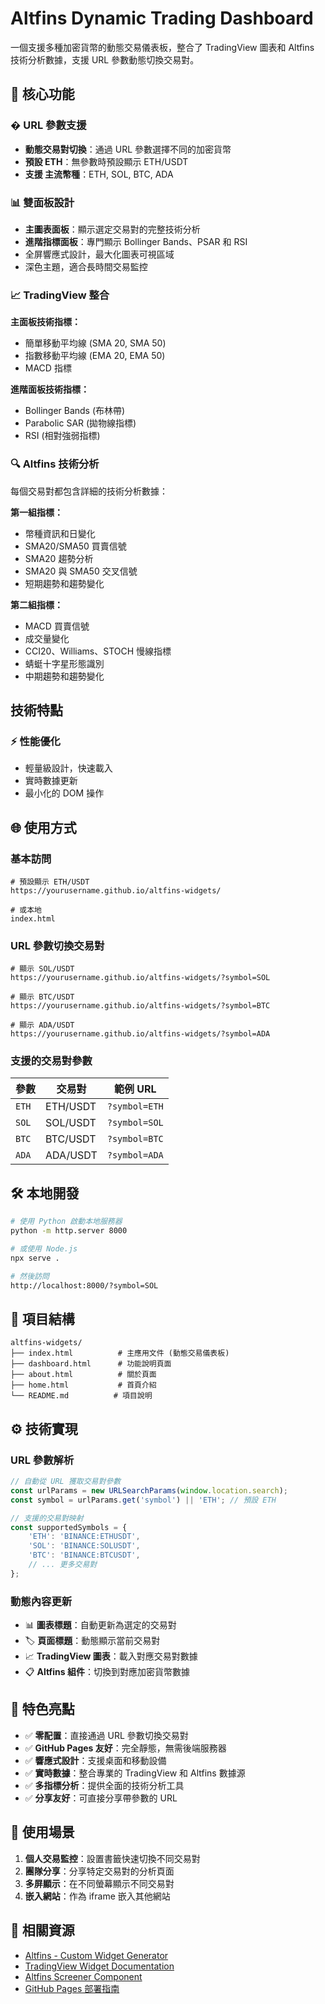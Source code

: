 # Altfins Dynamic Trading Dashboard

一個支援多種加密貨幣的動態交易儀表板，整合了 TradingView 圖表和 Altfins 技術分析數據，支援 URL 參數動態切換交易對。

## 🚀 核心功能

### � URL 參數支援
- **動態交易對切換**：通過 URL 參數選擇不同的加密貨幣
- **預設 ETH**：無參數時預設顯示 ETH/USDT
- **支援 主流幣種**：ETH, SOL, BTC, ADA

### 📊 雙面板設計
- **主圖表面板**：顯示選定交易對的完整技術分析
- **進階指標面板**：專門顯示 Bollinger Bands、PSAR 和 RSI
- 全屏響應式設計，最大化圖表可視區域
- 深色主題，適合長時間交易監控

### 📈 TradingView 整合
**主面板技術指標：**
- 簡單移動平均線 (SMA 20, SMA 50)
- 指數移動平均線 (EMA 20, EMA 50)
- MACD 指標

**進階面板技術指標：**
- Bollinger Bands (布林帶)
- Parabolic SAR (拋物線指標)
- RSI (相對強弱指標)

### 🔍 Altfins 技術分析
每個交易對都包含詳細的技術分析數據：

**第一組指標：**
- 幣種資訊和日變化
- SMA20/SMA50 買賣信號
- SMA20 趨勢分析
- SMA20 與 SMA50 交叉信號
- 短期趨勢和趨勢變化

**第二組指標：**
- MACD 買賣信號
- 成交量變化
- CCI20、Williams、STOCH 慢線指標
- 蜻蜓十字星形態識別
- 中期趨勢和趨勢變化

## 技術特點

### ⚡ 性能優化
- 輕量級設計，快速載入
- 實時數據更新
- 最小化的 DOM 操作

## 🌐 使用方式

### 基本訪問
```
# 預設顯示 ETH/USDT
https://yourusername.github.io/altfins-widgets/

# 或本地
index.html
```

### URL 參數切換交易對
```
# 顯示 SOL/USDT
https://yourusername.github.io/altfins-widgets/?symbol=SOL

# 顯示 BTC/USDT
https://yourusername.github.io/altfins-widgets/?symbol=BTC

# 顯示 ADA/USDT
https://yourusername.github.io/altfins-widgets/?symbol=ADA
```

### 支援的交易對參數
| 參數 | 交易對 | 範例 URL |
|------|--------|----------|
| `ETH` | ETH/USDT | `?symbol=ETH` |
| `SOL` | SOL/USDT | `?symbol=SOL` |
| `BTC` | BTC/USDT | `?symbol=BTC` |
| `ADA` | ADA/USDT | `?symbol=ADA` |

## 🛠️ 本地開發

```bash
# 使用 Python 啟動本地服務器
python -m http.server 8000

# 或使用 Node.js
npx serve .

# 然後訪問
http://localhost:8000/?symbol=SOL
```

## 📁 項目結構

```
altfins-widgets/
├── index.html          # 主應用文件 (動態交易儀表板)
├── dashboard.html      # 功能說明頁面
├── about.html          # 關於頁面
├── home.html           # 首頁介紹
└── README.md          # 項目說明
```

## ⚙️ 技術實現

### URL 參數解析
```javascript
// 自動從 URL 獲取交易對參數
const urlParams = new URLSearchParams(window.location.search);
const symbol = urlParams.get('symbol') || 'ETH'; // 預設 ETH

// 支援的交易對映射
const supportedSymbols = {
    'ETH': 'BINANCE:ETHUSDT',
    'SOL': 'BINANCE:SOLUSDT',
    'BTC': 'BINANCE:BTCUSDT',
    // ... 更多交易對
};
```

### 動態內容更新
- 📊 **圖表標題**：自動更新為選定的交易對
- 🏷️ **頁面標題**：動態顯示當前交易對
- 📈 **TradingView 圖表**：載入對應交易對數據
- 📋 **Altfins 組件**：切換到對應加密貨幣數據


## 🌟 特色亮點

- ✅ **零配置**：直接通過 URL 參數切換交易對
- ✅ **GitHub Pages 友好**：完全靜態，無需後端服務器
- ✅ **響應式設計**：支援桌面和移動設備
- ✅ **實時數據**：整合專業的 TradingView 和 Altfins 數據源
- ✅ **多指標分析**：提供全面的技術分析工具
- ✅ **分享友好**：可直接分享帶參數的 URL

## 📱 使用場景

1. **個人交易監控**：設置書籤快速切換不同交易對
2. **團隊分享**：分享特定交易對的分析頁面
3. **多屏顯示**：在不同螢幕顯示不同交易對
4. **嵌入網站**：作為 iframe 嵌入其他網站

## 🔗 相關資源

- [Altfins - Custom Widget Generator](https://altfins.com/widgets/crypto-widgets-custom/)
- [TradingView Widget Documentation](https://www.tradingview.com/widget/)
- [Altfins Screener Component](https://cdn.altfins.com/js/altfins-screener-data-component.js)
- [GitHub Pages 部署指南](https://docs.github.com/en/pages)

